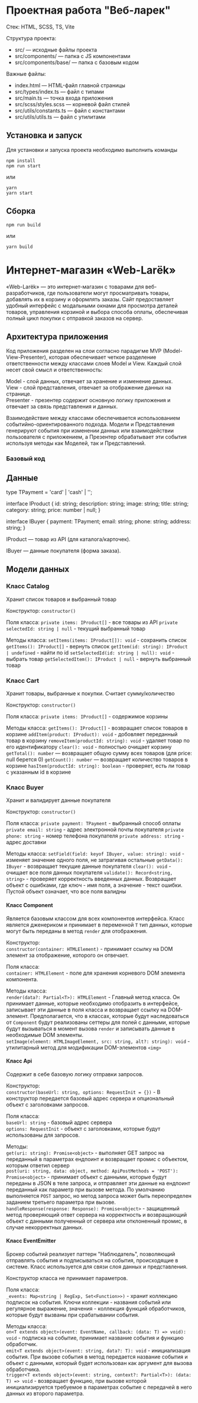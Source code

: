 # Проектная работа "Веб-ларек"

Стек: HTML, SCSS, TS, Vite

Структура проекта:
- src/ — исходные файлы проекта
- src/components/ — папка с JS компонентами
- src/components/base/ — папка с базовым кодом

Важные файлы:
- index.html — HTML-файл главной страницы
- src/types/index.ts — файл с типами
- src/main.ts — точка входа приложения
- src/scss/styles.scss — корневой файл стилей
- src/utils/constants.ts — файл с константами
- src/utils/utils.ts — файл с утилитами

## Установка и запуск
Для установки и запуска проекта необходимо выполнить команды

```
npm install
npm run start
```

или

```
yarn
yarn start
```
## Сборка

```
npm run build
```

или

```
yarn build
```
# Интернет-магазин «Web-Larёk»
«Web-Larёk» — это интернет-магазин с товарами для веб-разработчиков, где пользователи могут просматривать товары, добавлять их в корзину и оформлять заказы. Сайт предоставляет удобный интерфейс с модальными окнами для просмотра деталей товаров, управления корзиной и выбора способа оплаты, обеспечивая полный цикл покупки с отправкой заказов на сервер.

## Архитектура приложения

Код приложения разделен на слои согласно парадигме MVP (Model-View-Presenter), которая обеспечивает четкое разделение ответственности между классами слоев Model и View. Каждый слой несет свой смысл и ответственность:

Model - слой данных, отвечает за хранение и изменение данных.  
View - слой представления, отвечает за отображение данных на странице.  
Presenter - презентер содержит основную логику приложения и  отвечает за связь представления и данных.

Взаимодействие между классами обеспечивается использованием событийно-ориентированного подхода. Модели и Представления генерируют события при изменении данных или взаимодействии пользователя с приложением, а Презентер обрабатывает эти события используя методы как Моделей, так и Представлений.

### Базовый код

## Данные
type TPayment = 'card' | 'cash' | '';

interface IProduct {
  id: string;
  description: string;
  image: string;
  title: string;
  category: string;
  price: number | null;
}

interface IBuyer {
  payment: TPayment;
  email: string;
  phone: string;
  address: string;
}

IProduct — товар из API (для каталога/карточек).

IBuyer — данные покупателя (форма заказа).

## Модели данных

### Класс Catalog
Хранит список товаров и выбранный товар

Конструктор:
`constructor()`

Поля класса:
`private items: IProduct[]` - все товары из API
`private selectedId: string | null` - текущий выбранный товар

Методы класса:
`setItems(items: IProduct[]): void` - сохранить список
`getItems(): IProduct[]` - вернуть список
`getItem(id: string): IProduct | undefined` - найти по id
`setSelectedId(id: string | null): void` - выбрать товар
`getSelectedItem(): IProduct | null` - вернуть выбранный товар

### Класс Cart
Хранит товары, выбранные к покупки. Считает сумму/количество

Конструктор:
`constructor()`

Поля класса:
`private items: IProduct[]` - содержимое корзины

Методы класса:
`getItems(): IProduct[]` - возвращает список товаров в корзине
`addItem(product: IProduct): void` - добовляет переданный товар в корзину
`removeItem(productId: string): void` - удаляет товар по его идентификатору
`clear(): void` - полностью очищает корзину
`getTotal(): number` — возвращает общую сумму всех товаров (для price: null берется 0)
`getCount(): number` — возвращает количество товаров в корзине
`hasItem(productId: string): boolean` - проверяет, есть ли товар с указанным id в корзине

### Класс Buyer
Хранит и валидирует данные покупателя

Конструктор:
`constructor()`

Поля класса:
`private payment: TPayment` - выбранный способ оплаты 
`private email: string` - адрес электронной почты покупателя
`private phone: string` - номер телефона покупателя
`private address: string` - адрес доставки

Методы класса:
`setField(field: keyof IBuyer, value: string): void` - изменяет значение одного поля, не затрагивая остальные
`getData(): IBuyer` - возвращает текущие данные покупателя
`clear(): void` - очищает все поля данных покупателя
`validate(): Record<string, string>` - проверяет корректность введенных данных. Возвращает объект с ошибками, где ключ - имя поля, а значение - текст ошибки. Пустой объект означает, что все поля валидны

#### Класс Component
Является базовым классом для всех компонентов интерфейса.
Класс является дженериком и принимает в переменной `T` тип данных, которые могут быть переданы в метод `render` для отображения.

Конструктор:  
`constructor(container: HTMLElement)` - принимает ссылку на DOM элемент за отображение, которого он отвечает.

Поля класса:  
`container: HTMLElement` - поле для хранения корневого DOM элемента компонента.

Методы класса:  
`render(data?: Partial<T>): HTMLElement` - Главный метод класса. Он принимает данные, которые необходимо отобразить в интерфейсе, записывает эти данные в поля класса и возвращает ссылку на DOM-элемент. Предполагается, что в классах, которые будут наследоваться от `Component` будут реализованы сеттеры для полей с данными, которые будут вызываться в момент вызова `render` и записывать данные в необходимые DOM элементы.  
`setImage(element: HTMLImageElement, src: string, alt?: string): void` - утилитарный метод для модификации DOM-элементов `<img>`


#### Класс Api
Содержит в себе базовую логику отправки запросов.

Конструктор:  
`constructor(baseUrl: string, options: RequestInit = {})` - В конструктор передается базовый адрес сервера и опциональный объект с заголовками запросов.

Поля класса:  
`baseUrl: string` - базовый адрес сервера  
`options: RequestInit` - объект с заголовками, которые будут использованы для запросов.

Методы:  
`get(uri: string): Promise<object>` - выполняет GET запрос на переданный в параметрах ендпоинт и возвращает промис с объектом, которым ответил сервер  
`post(uri: string, data: object, method: ApiPostMethods = 'POST'): Promise<object>` - принимает объект с данными, которые будут переданы в JSON в теле запроса, и отправляет эти данные на ендпоинт переданный как параметр при вызове метода. По умолчанию выполняется `POST` запрос, но метод запроса может быть переопределен заданием третьего параметра при вызове.  
`handleResponse(response: Response): Promise<object>` - защищенный метод проверяющий ответ сервера на корректность и возвращающий объект с данными полученный от сервера или отклоненный промис, в случае некорректных данных.

#### Класс EventEmitter
Брокер событий реализует паттерн "Наблюдатель", позволяющий отправлять события и подписываться на события, происходящие в системе. Класс используется для связи слоя данных и представления.

Конструктор класса не принимает параметров.

Поля класса:  
`_events: Map<string | RegExp, Set<Function>>)` -  хранит коллекцию подписок на события. Ключи коллекции - названия событий или регулярное выражение, значения - коллекция функций обработчиков, которые будут вызваны при срабатывании события.

Методы класса:  
`on<T extends object>(event: EventName, callback: (data: T) => void): void` - подписка на событие, принимает название события и функцию обработчик.  
`emit<T extends object>(event: string, data?: T): void` - инициализация события. При вызове события в метод передается название события и объект с данными, который будет использован как аргумент для вызова обработчика.  
`trigger<T extends object>(event: string, context?: Partial<T>): (data: T) => void` - возвращает функцию, при вызове которой инициализируется требуемое в параметрах событие с передачей в него данных из второго параметра.

